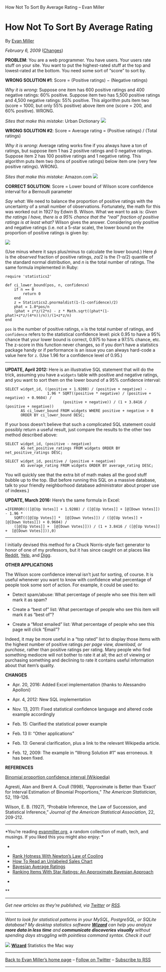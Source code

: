 How Not To Sort By Average Rating – Evan Miller

# How Not To Sort By Average Rating

By [Evan Miller](http://www.evanmiller.org/)

*February 6, 2009* ([Changes](http://www.evanmiller.org/how-not-to-sort-by-average-rating.html#changes))

**PROBLEM**: You are a web programmer. You have users. Your users rate stuff on your site. You want to put the highest-rated stuff at the top and lowest-rated at the bottom. You need some sort of “score” to sort by.

**WRONG SOLUTION #1**: Score = (Positive ratings) − (Negative ratings)

*Why it is wrong*: Suppose one item has 600 positive ratings and 400 negative ratings: 60% positive. Suppose item two has 5,500 positive ratings and 4,500 negative ratings: 55% positive. This algorithm puts item two (score = 1000, but only 55% positive) above item one (score = 200, and 60% positive). WRONG.

*Sites that make this mistake*: Urban Dictionary
![](../_resources/db6e61142af993a5daa2b6e6aa701cf7.png)

**WRONG SOLUTION #2**: Score = Average rating = (Positive ratings) / (Total ratings)

*Why it is wrong*: Average rating works fine if you always have a ton of ratings, but suppose item 1 has 2 positive ratings and 0 negative ratings. Suppose item 2 has 100 positive ratings and 1 negative rating. This algorithm puts item two (tons of positive ratings) below item one (very few positive ratings). WRONG.

*Sites that make this mistake*: Amazon.com
![](../_resources/ca9e9d5d0e9c23fa48eff77c6cb38325.png)

**CORRECT SOLUTION**: Score = Lower bound of Wilson score confidence interval for a Bernoulli parameter

*Say what*: We need to balance the proportion of positive ratings with the uncertainty of a small number of observations. Fortunately, the math for this was worked out in 1927 by Edwin B. Wilson. What we want to ask is: *Given the ratings I have, there is a 95% chance that the “real” fraction of positive ratings is at least what?* Wilson gives the answer. Considering only positive and negative ratings (i.e. not a 5-star scale), the lower bound on the proportion of positive ratings is given by:

![](../_resources/b86cce6eac26c849e1f9c97203b00fbe.png)

(Use minus where it says plus/minus to calculate the lower bound.) Here *p̂* is the *observed* fraction of positive ratings, *z*α/2 is the (1-α/2) quantile of the standard normal distribution, and *n* is the total number of ratings. The same formula implemented in Ruby:

	require 'statistics2'

	def ci_lower_bound(pos, n, confidence)
	    if n == 0
	        return 0
	    end
	    z = Statistics2.pnormaldist(1-(1-confidence)/2)
	    phat = 1.0*pos/n
	    (phat + z*z/(2*n) - z * Math.sqrt((phat*(1-phat)+z*z/(4*n))/n))/(1+z*z/n)
	end

`pos` is the number of positive ratings, `n` is the total number of ratings, and `confidence` refers to the statistical confidence level: pick 0.95 to have a 95% chance that your lower bound is correct, 0.975 to have a 97.5% chance, etc. The z-score in this function never changes, so if you don’t have a statistics package handy or if performance is an issue you can always hard-code a value here for `z`. (Use 1.96 for a confidence level of 0.95.)

* * *

**UPDATE, April 2012:** Here is an illustrative SQL statement that will do the trick, assuming you have a `widgets` table with positive and negative ratings, and you want to sort them on the lower bound of a 95% confidence interval:

	SELECT widget_id, ((positive + 1.9208) / (positive + negative) -
	                   1.96 * SQRT((positive * negative) / (positive + negative) + 0.9604) /
	                          (positive + negative)) / (1 + 3.8416 / (positive + negative))
	       AS ci_lower_bound FROM widgets WHERE positive + negative > 0
	       ORDER BY ci_lower_bound DESC;

If your boss doesn’t believe that such a complicated SQL statement could possibly return a useful result, just compare the results to the other two method described above:

	SELECT widget_id, (positive - negative)
	       AS net_positive_ratings FROM widgets ORDER BY net_positive_ratings DESC;

	SELECT widget_id, positive / (positive + negative)
	       AS average_rating FROM widgets ORDER BY average_rating DESC;

You will quickly see that the extra bit of math makes all the good stuff bubble up to the top. (But before running this SQL on a massive database, talk to your friendly neighborhood database administrator about proper use of indexes.)

**UPDATE, March 2016:** Here’s the same formula in Excel:

	=IFERROR((([@[Up Votes]] + 1.9208) / ([@[Up Votes]] + [@[Down Votes]]) - 1.96 *
	    SQRT(([@[Up Votes]] *  [@[Down Votes]]) / ([@[Up Votes]] +  [@[Down Votes]]) + 0.9604) /
	    ([@[Up Votes]] +  [@[Down Votes]])) / (1 + 3.8416 / ([@[Up Votes]] +  [@[Down Votes]])),0)

* * *

I initially devised this method for a Chuck Norris-style fact generator to honor of one of my professors, but it has since caught on at places like [Reddit](http://blog.reddit.com/2009/10/reddits-new-comment-sorting-system.html), [Yelp](http://officialblog.yelp.com/2011/02/the-most-romantic-city-on-yelp-is.html), and [Digg](http://web.archive.org/web/20110415020820/http://about.digg.com/blog/algorithm-experiments-better-comments).

**OTHER APPLICATIONS**

The Wilson score confidence interval isn’t just for sorting, of course. It is useful whenever you want to know with confidence what percentage of people took some sort of action. For example, it could be used to:

- Detect spam/abuse: What percentage of people who see this item will mark it as spam?

- Create a “best of” list: What percentage of people who see this item will mark it as “best of”?

- Create a “Most emailed” list: What percentage of people who see this page will click “Email”?

Indeed, it may be more useful in a “top rated” list to display those items with the highest number of positive ratings *per page view, download, or purchase*, rather than positive ratings per rating. Many people who find something mediocre will not bother to rate it at all; the act of viewing or purchasing something and declining to rate it contains useful information about that item’s quality.

**CHANGES**

- Apr. 20, 2016: Added Excel implementation (thanks to Alessandro Apolloni)

- Apr. 4, 2012: New SQL implementation

- Nov. 13, 2011: Fixed statistical confidence language and altered code example accordingly

- Feb. 15: Clarified the statistical power example

- Feb. 13 II: “Other applications”

- Feb. 13: General clarification, plus a link to the relevant Wikipedia article.

- Feb. 12, 2009: The example in “Wrong Solution #1” was erroneous. It has been fixed.

**REFERENCES**

[Binomial proportion confidence interval (Wikipedia)](http://en.wikipedia.org/wiki/Binomial_proportion_confidence_interval)

Agresti, Alan and Brent A. Coull (1998), “Approximate is Better than ‘Exact’ for Interval Estimation of Binomial Proportions,” *The American Statistician*, 52, 119-126.

Wilson, E. B. (1927), “Probable Inference, the Law of Succession, and Statistical Inference,” *Journal of the American Statistical Association*, 22, 209-212.

* * *

*You’re reading [evanmiller.org](http://www.evanmiller.org/), a random collection of math, tech, and musings. If you liked this you might also enjoy: *

*

- [Rank Hotness With Newton’s Law of Cooling](http://www.evanmiller.org/rank-hotness-with-newtons-law-of-cooling.html)
- [How To Read an Unlabeled Sales Chart](http://www.evanmiller.org/how-to-read-an-unlabeled-sales-chart.html)
- [Bayesian Average Ratings](http://www.evanmiller.org/bayesian-average-ratings.html)
- [Ranking Items With Star Ratings: An Approximate Bayesian Approach](http://www.evanmiller.org/ranking-items-with-star-ratings.html)

*
**

* * *

*Get new articles as they’re published, via [Twitter](https://twitter.com/EvMill) or [RSS](http://www.evanmiller.org/news.xml).*

* * *

*Want to look for statistical patterns in your MySQL, PostgreSQL, or SQLite database? My desktop statistics software **[Wizard](http://www.wizardmac.com/)** can help you analyze **more data in less time** and **communicate discoveries visually** without spending days struggling with pointless command syntax. Check it out!*

[![](../_resources/c5fbf720438595acef993dcb3f6bcf01.png)](http://www.wizardmac.com/)
**[Wizard](http://www.wizardmac.com/)**
Statistics the Mac way

* * *

[Back to Evan Miller’s home page](http://www.evanmiller.org/) – [Follow on Twitter](http://twitter.com/EvMill) – [Subscribe to RSS](http://www.evanmiller.org/news.xml)

* * *